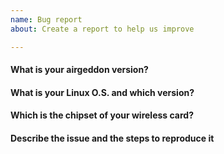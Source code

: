 ```yaml
---
name: Bug report
about: Create a report to help us improve

---
```


<!--- Please, answer the questions to provide maximum of info -->
<!--- Filling this issue template is mandatory. Otherwise the issue can be directly closed -->
<!--- Write in English only -->
<!--- If additional info is required and requested by airgeddon's staff, you have 7 days to respond, otherwise the issue will be closed -->
<!--- Read the Issue Creation Policy on Contributing section before creating the issue -->

#### What is your airgeddon version?

<!--- Insert answer here -->

#### What is your Linux O.S. and which version?

<!--- Insert answer here, e.g. Kali Linux 2017.1, Ubuntu 16.04.2 -->

#### Which is the chipset of your wireless card?

<!--- Insert answer here if apply -->

#### Describe the issue and the steps to reproduce it

<!--- Insert description here. Screenshots or any clarifying info are welcome too -->
